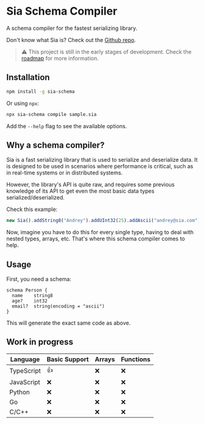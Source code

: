 # Sia Schema Compiler

A schema compiler for the fastest serializing library.

Don't know what Sia is? Check out the [Github repo](https://github.com/TimeleapLabs/ts-sia).

> ⚠️ This project is still in the early stages of development. Check the [roadmap](#work-in-progress) for more information.

## Installation

```bash
npm install -g sia-schema
```

Or using `npx`:

```bash
npx sia-schema compile sample.sia
```

Add the `--help` flag to see the available options.

## Why a schema compiler?

Sia is a fast serializing library that is used to serialize and deserialize data. It is designed to be used in scenarios where performance is critical, such as in real-time systems or in distributed systems.

However, the library's API is quite raw, and requires some previous knowledge of its API to get even the most basic data types serialized/deserialized.

Check this example:

```javascript
new Sia().addString8("Andrey").addUInt32(25).addAscii("andrey@sia.com").content;
```

Now, imagine you have to do this for every single type, having to deal with nested types, arrays, etc. That's where this schema compiler comes to help.

## Usage

First, you need a schema:

```sia
schema Person {
  name    string8
  age?    int32
  email?  string(encoding = "ascii")
}
```

This will generate the exact same code as above.

## Work in progress

| Language   | Basic Support | Arrays | Functions |
| ---------- | ------------- | ------ | --------- |
| TypeScript | 👍            | ❌     | ❌        |
| JavaScript | ❌            | ❌     | ❌        |
| Python     | ❌            | ❌     | ❌        |
| Go         | ❌            | ❌     | ❌        |
| C/C++      | ❌            | ❌     | ❌        |

